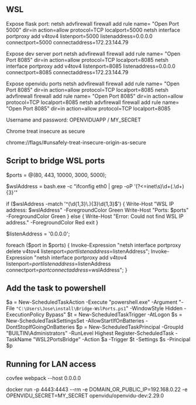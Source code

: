 ## WSL

Expose flask port:
netsh advfirewall firewall add rule name= "Open Port 5000" dir=in action=allow protocol=TCP localport=5000
netsh interface portproxy add v4tov4 listenport=5000 listenaddress=0.0.0.0 connectport=5000 connectaddress=172.23.144.79

Expose dev server port
netsh advfirewall firewall add rule name= "Open Port 8085" dir=in action=allow protocol=TCP localport=8085
netsh interface portproxy add v4tov4 listenport=8085 listenaddress=0.0.0.0 connectport=8085 connectaddress=172.23.144.79

Expose openvidu ports
netsh advfirewall firewall add rule name= "Open Port 8085" dir=in action=allow protocol=TCP localport=8085
netsh advfirewall firewall add rule name= "Open Port 8085" dir=in action=allow protocol=TCP localport=8085
netsh advfirewall firewall add rule name= "Open Port 8085" dir=in action=allow protocol=TCP localport=8085



Username and password: OPENVIDUAPP / MY_SECRET 

Chrome treat insecure as secure

chrome://flags/#unsafely-treat-insecure-origin-as-secure


## Script to bridge WSL ports

$ports = @(80, 443, 10000, 3000, 5000);

$wslAddress = bash.exe -c "ifconfig eth0 | grep -oP '(?<=inet\s)\d+(\.\d+){3}'"

if ($wslAddress -match '^(\d{1,3}\.){3}\d{1,3}$') {
  Write-Host "WSL IP address: $wslAddress" -ForegroundColor Green
  Write-Host "Ports: $ports" -ForegroundColor Green
}
else {
  Write-Host "Error: Could not find WSL IP address." -ForegroundColor Red
  exit
}

$listenAddress = '0.0.0.0';

foreach ($port in $ports) {
  Invoke-Expression "netsh interface portproxy delete v4tov4 listenport=$port listenaddress=$listenAddress";
  Invoke-Expression "netsh interface portproxy add v4tov4 listenport=$port listenaddress=$listenAddress connectport=$port connectaddress=$wslAddress";
}

## Add the task to powershell
$a = New-ScheduledTaskAction -Execute "powershell.exe" -Argument "-File `"C:\Users\Jose\install\Bridge-WslPorts.ps1`" -WindowStyle Hidden -ExecutionPolicy Bypass"
$t = New-ScheduledTaskTrigger -AtLogon
$s = New-ScheduledTaskSettingsSet -AllowStartIfOnBatteries -DontStopIfGoingOnBatteries
$p = New-ScheduledTaskPrincipal -GroupId "BUILTIN\Administrators" -RunLevel Highest
Register-ScheduledTask -TaskName "WSL2PortsBridge" -Action $a -Trigger $t -Settings $s -Principal $p


## Running for LAN access

covfee webpack --host 0.0.0.0

docker run -p 4443:4443 --rm -e DOMAIN_OR_PUBLIC_IP=192.168.0.22 -e OPENVIDU_SECRET=MY_SECRET openvidu/openvidu-dev:2.29.0